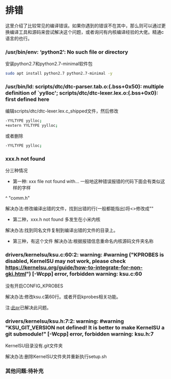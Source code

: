 # 排错
这里介绍了比较常见的编译错误。如果你遇到的错误不在其中，那么则可以通过更换编译工具和源码来尝试解决这个问题，或者询问有内核编译经验的大佬。精通c语言的也行。

### /usr/bin/env: ‘python2’: No such file or directory
安装python2.7和python2.7-minimal软件包
```bash
sudo apt install python2.7 python2.7-minimal -y
```
### /usr/bin/ld: scripts/dtc/dtc-parser.tab.o:(.bss+0x50): multiple definition of `yylloc'; scripts/dtc/dtc-lexer.lex.o:(.bss+0x0): first defined here
编辑scripts/dtc/dtc-lexer.lex.c_shipped文件，然后修改
```bash
-YYLTYPE yylloc;
+extern YYLTYPE yylloc;
```
或者删除
```bash
-YYLTYPE yylloc;
```

### xxx.h not found
分三种情况
- 第一种: xxx file not found with…
一般地这种错误报错的代码下面会有类似这样的字样

^
"comm.h"

解决办法:修改编译出错的文件，找到出错的行(一般都能指出)将<>修改成""
- 第二种，xxx.h not found
多发生在小米内核

解决办法:找到同名文件复制到编译出错的文件的目录上。

- 第三种，有这个文件
解决办法:根据报错信息重命名内核源码文件夹名称

### drivers/kernelsu/ksu.c:60:2: warning: #warning ("KPROBES is disabled, KernelSU may not work, please check https://kernelsu.org/guide/how-to-integrate-for-non-gki.html") [-Wcpp] error, forbidden warning: ksu.c:60

没有开启CONFIG_KPROBES

解决办法:修改ksu.c第60行。或者开启kprobes相关功能。

注:[此pr](https://github.com/tiann/KernelSU/pull/549)已解决此问题。


### drivers/kernelsu/ksu.h:7:2: warning: #warning "KSU_GIT_VERSION not defined! It is better to make KernelSU a git submodule!" [-Wcpp] error, forbidden warning: ksu.h:7

KernelSU目录没有.git文件夹

解决办法:删除KernelSU文件夹并重新执行setup.sh
### 其他问题:待补充
